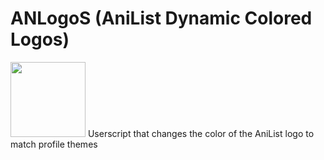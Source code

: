 # ANLogoS (AniList Dynamic Colored Logos)
<img src="https://github.com/animeTopBtns/AniList-dynamic-colored-Logo/blob/main/logo.gif?raw=true" width="120px" height="120px" />
Userscript that changes the color of the AniList logo to match profile themes
